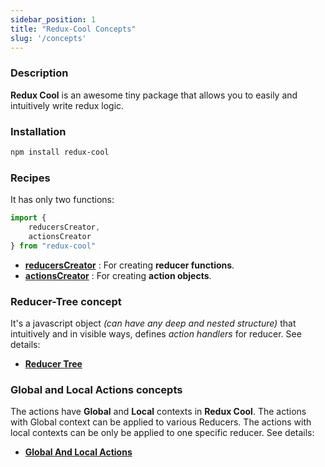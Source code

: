 ```yaml
---
sidebar_position: 1
title: "Redux-Cool Concepts"
slug: '/concepts'
---
```


### Description

**Redux Cool** is an awesome tiny package that allows you to easily and intuitively write redux logic.

### Installation

```bash
npm install redux-cool
```

### Recipes
It has only two functions:
```javascript
import {
    reducersCreator,
    actionsCreator
} from "redux-cool"
```
- **[reducersCreator](/docs/concepts/reducers-creator)** : For creating **reducer functions**.
- **[actionsCreator](/docs/concepts/actions-creator)** : For creating **action objects**.

### Reducer-Tree concept
It's a javascript object *(can have any deep and nested structure)* that intuitively and in visible ways, defines *action handlers* for reducer. See details:
- **[Reducer Tree](/docs/concepts/reducer-tree)**

### Global and Local Actions concepts
The actions have **Global** and **Local** contexts in **Redux Cool**. The actions with Global context can be applied to various Reducers.  The actions with local contexts can be only be applied to one specific reducer. See details:
- **[Global And Local Actions](/docs/concepts/global-and-local-actions)**